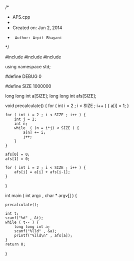 /*
 * AFS.cpp
 *
 *  Created on: Jun 2, 2014
 *      Author: Arpit Bhayani
 */

#include <cstdio>
#include <cstdlib>
#include <iostream>

using namespace std;

#define DEBUG 0

#define SIZE 1000000

long long int a[SIZE];
long long int afs[SIZE];

void precalculate() {
	for ( int i = 2 ; i < SIZE ; i++ ) {
		a[i] = 1;
	}

	for ( int i = 2 ; i < SIZE ; i++ ) {
		int j = 2;
		int n;
		while  ( (n = i*j) < SIZE ) {
			a[n] += i;
			j++;
		}
	}

	afs[0] = 0;
	afs[1] = 0;

	for ( int i = 2 ; i < SIZE ; i++ ) {
		afs[i] = a[i] + afs[i-1];
	}

}

int main ( int argc , char * argv[] ) {

	precalculate();

	int t;
	scanf("%d" , &t);
	while ( t-- ) {
		long long int a;
		scanf("%lld" , &a);
		printf("%lld\n" , afs[a]);
	}
	return 0;
}
